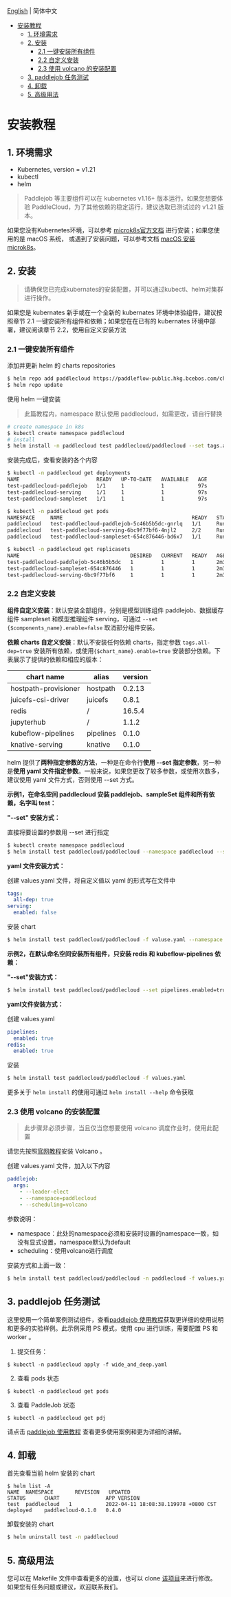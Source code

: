 [English](../en/Installation_en.md) | 简体中文
- [安装教程](#安装教程)
  - [1. 环境需求](#1-环境需求)
  - [2. 安装](#2-安装)
    - [2.1 一键安装所有组件](#21-一键安装所有组件)
    - [2.2 自定义安装](#22-自定义安装)
    - [2.3 使用 volcano 的安装配置](#23-使用-volcano-的安装配置)
  - [3. paddlejob 任务测试](#3-paddlejob-任务测试)
  - [4. 卸载](#4-卸载)
  - [5. 高级用法](#5-高级用法)
# 安装教程

## 1. 环境需求

* Kubernetes, version = v1.21
* kubectl
* helm

> Paddlejob 等主要组件可以在 kubernetes v1.16+ 版本运行。如果您想要体验 PaddleCloud，为了其他依赖的稳定运行，建议选取已测试过的 v1.21 版本。

如果您没有Kubernetes环境，可以参考 [microk8s官方文档](https://microk8s.io/docs/getting-started) 进行安装；如果您使用的是 macOS 系统， 或遇到了安装问题，可以参考文档 [macOS 安装 microk8s](./macOS_install_microk8s.md)。

## 2. 安装

> 请确保您已完成kubernates的安装配置，并可以通过kubectl、helm对集群进行操作。

如果您是 kubernates 新手或在一个全新的 kubernates 环境中体验组件，建议按照章节 2.1 一键安装所有组件和依赖；如果您在在已有的 kubernates 环境中部署，建议阅读章节 2.2，使用自定义安装方法

### 2.1 一键安装所有组件

添加并更新 helm 的 charts repositories

```bash
$ helm repo add paddlecloud https://paddleflow-public.hkg.bcebos.com/charts
$ helm repo update
```

使用 helm 一键安装

> 此篇教程内，namespace 默认使用 paddlecloud，如需更改，请自行替换

```bash
# create namespace in k8s
$ kubectl create namespace paddlecloud
# install
$ helm install -n paddlecloud test paddlecloud/paddlecloud --set tags.all-dep=true 
```

安装完成后，查看安装的各个内容

```bash
$ kubectl -n paddlecloud get deployments
NAME                         READY   UP-TO-DATE   AVAILABLE   AGE
test-paddlecloud-paddlejob   1/1     1            1           97s
test-paddlecloud-serving     1/1     1            1           97s
test-paddlecloud-sampleset   1/1     1            1           97s

$ kubectl -n paddlecloud get pods
NAMESPACE     NAME                                          READY   STATUS    RESTARTS      AGE
paddlecloud   test-paddlecloud-paddlejob-5c46b5b5dc-gnrlq   1/1     Running   0             30s
paddlecloud   test-paddlecloud-serving-6bc9f77bf6-4njl2     2/2     Running   0             30s
paddlecloud   test-paddlecloud-sampleset-654c876446-bd6x7   1/1     Running   0             30s

$ kubectl -n paddlecloud get replicasets
NAME                                    DESIRED   CURRENT   READY   AGE
test-paddlecloud-paddlejob-5c46b5b5dc   1         1         1       2m39s
test-paddlecloud-sampleset-654c876446   1         1         1       2m39s
test-paddlecloud-serving-6bc9f77bf6     1         1         1       2m39s
```

### 2.2 自定义安装

**组件自定义安装**：默认安装全部组件，分别是模型训练组件 paddlejob、数据缓存组件 sampleset 和模型推理组件 serving，可通过 `--set {$components_name}.enable=false` 取消部分组件安装。

**依赖 charts 自定义安装**：默认不安装任何依赖 charts，指定参数 `tags.all-dep=true` 安装所有依赖，或使用`{$chart_name}.enable=true` 安装部分依赖。下表展示了提供的依赖和相应的版本：

| chart name           | alias     | version |
| -------------------- | --------- | ------- |
| hostpath-provisioner | hostpath  | 0.2.13  |
| juicefs-csi-driver   | juicefs   | 0.8.1   |
| redis                | /         | 16.5.4  |
| jupyterhub           | /         | 1.1.2   |
| kubeflow-pipelines   | pipelines | 0.1.0   |
| knative-serving      | knative   | 0.1.0   |

helm 提供了**两种指定参数的方法**，一种是在命令行**使用 --set 指定参数**，另一种是**使用 yaml 文件指定参数**。一般来说，如果您更改了较多参数，或使用次数多，建议使用 yaml 文件方式，否则使用 --set 方式。

**示例1，在命名空间 paddlecloud 安装 paddlejob、sampleSet 组件和所有依赖，名字叫 test：**

**"--set" 安装方式：**

直接将要设置的参数用 --set 进行指定

```bash
$ kubectl create namespace paddlecloud
$ helm install test paddlecloud/paddlecloud --namespace paddlecloud --set tags.all-dep=true,serving.enabled=false
```

**yaml 文件安装方式：**

创建 values.yaml 文件，将自定义值以 yaml 的形式写在文件中

```yaml
tags:
  all-dep: true
serving:
  enabled: false
```

安装 chart

```bash
$ helm install test paddlecloud/paddlecloud -f valuse.yaml --namespace paddlecloud
```

**示例2，在默认命名空间安装所有组件，只安装 redis 和 kubeflow-pipelines 依赖：**

**"--set"安装方式：**

```bash
$ helm install test paddlecloud/paddlecloud --set pipelines.enabled=true,redis.enabled=true
```

**yaml文件安装方式：**

创建 values.yaml

```yaml
pipelines:
  enabled: true
redis:
  enabled: true
```

安装

```bash
$ helm install test paddlecloud/paddlecloud -f values.yaml
```

更多关于 `helm install` 的使用可通过 `helm install --help` 命令获取

### 2.3 使用 volcano 的安装配置

> 此步骤非必须步骤，当且仅当您想要使用 volcano 调度作业时，使用此配置

请您先按照[官网教程](https://github.com/volcano-sh/volcano)安装 Volcano 。

创建 values.yaml 文件，加入以下内容

```yaml
paddlejob:
  args:
    - --leader-elect
    - --namespace=paddlecloud  
    - --scheduling=volcano       
```

参数说明：

- namespace：此处的namespace必须和安装时设置的namespace一致，如没有显式设置，namespace默认为default
- scheduling：使用volcano进行调度

安装方式和上面一致：

```bash
$ helm install test paddlecloud/paddlecloud -n paddlecloud -f values.yaml
```

## 3. paddlejob 任务测试

这里使用一个简单案例测试组件，查看[paddlejob 使用教程](Paddlejob.md)获取更详细的使用说明和更多的实验样例。此示例采用 PS 模式，使用 cpu 进行训练，需要配置 PS 和 worker 。

1. 提交任务：

```shell
$ kubectl -n paddlecloud apply -f wide_and_deep.yaml
```

2. 查看 pods 状态

```shell
$ kubectl -n paddlecloud get pods
```

3. 查看 PaddleJob 状态

```shell
$ kubectl -n paddlecloud get pdj
```

请点击 [paddlejob 使用教程](Paddlejob.md) 查看更多使用案例和更为详细的讲解。

## 4. 卸载

首先查看当前 helm 安装的 chart

```shell
$ helm list -A
NAME  NAMESPACE  	  REVISION	 UPDATED                                STATUS  	CHART               APP VERSION
test  paddlecloud   1       	2022-04-11 18:08:38.119978 +0800 CST   	deployed	paddlecloud-0.1.0   0.4.0
```

卸载安装的 chart

```bash
$ helm uninstall test -n paddlecloud
```

## 5. 高级用法

您可以在 Makefile 文件中查看更多的设置，也可以 clone [该项目](https://github.com/PaddlePaddle/PaddleCloud)来进行修改。 如果您有任务问题或建议，欢迎联系我们。
